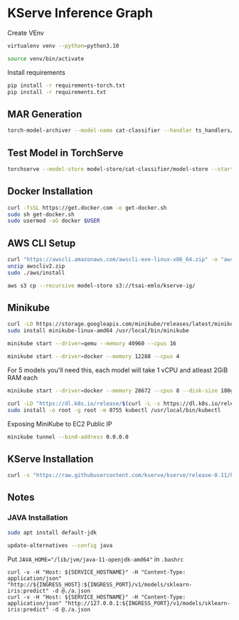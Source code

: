 # KServe Inference Graph

Create VEnv

```bash
virtualenv venv --python=python3.10
```

```bash
source venv/bin/activate
```

Install requirements

```bash
pip install -r requirements-torch.txt
pip install -r requirements.txt
```

## MAR Generation

```bash
torch-model-archiver --model-name cat-classifier --handler ts_handlers/hf-image-classification/hf_image_classification_handler.py --requirements-file ts_handlers/hf-image-classification/requirements.txt --extra-files models/cat-classifier/ --version 1.0
```

## Test Model in TorchServe

```bash
torchserve --model-store model-store/cat-classifier/model-store --start --models all --foreground
```

## Docker Installation

```bash
curl -fsSL https://get.docker.com -o get-docker.sh
sudo sh get-docker.sh
sudo usermod -aG docker $USER
```

## AWS CLI Setup


```bash
curl "https://awscli.amazonaws.com/awscli-exe-linux-x86_64.zip" -o "awscliv2.zip"
unzip awscliv2.zip
sudo ./aws/install
```

```bash
aws s3 cp --recursive model-store s3://tsai-emlo/kserve-ig/
```

## Minikube

```bash
curl -LO https://storage.googleapis.com/minikube/releases/latest/minikube-linux-amd64
sudo install minikube-linux-amd64 /usr/local/bin/minikube
```

```bash
minikube start --driver=qemu --memory 40960 --cpus 16
```

```bash
minikube start --driver=docker --memory 12288 --cpus 4
```

For 5 models you'll need this, each model will take 1 vCPU and atleast 2GiB RAM each

```bash
minikube start --driver=docker --memory 28672 --cpus 8 --disk-size 180g
```

```bash
curl -LO "https://dl.k8s.io/release/$(curl -L -s https://dl.k8s.io/release/stable.txt)/bin/linux/amd64/kubectl"
sudo install -o root -g root -m 0755 kubectl /usr/local/bin/kubectl
```

Exposing MiniKube to EC2 Public IP

```bash
minikube tunnel --bind-address 0.0.0.0
```


## KServe Installation

```bash
curl -s "https://raw.githubusercontent.com/kserve/kserve/release-0.11/hack/quick_install.sh" | bash
```

## Notes

### JAVA Installation

```bash
sudo apt install default-jdk
```

```bash
update-alternatives --config java
```

Put `JAVA_HOME="/lib/jvm/java-11-openjdk-amd64"` in `.bashrc`


```
curl -v -H "Host: ${SERVICE_HOSTNAME}" -H "Content-Type: application/json" "http://${INGRESS_HOST}:${INGRESS_PORT}/v1/models/sklearn-iris:predict" -d @./a.json
curl -v -H "Host: ${SERVICE_HOSTNAME}" -H "Content-Type: application/json" "http://127.0.0.1:${INGRESS_PORT}/v1/models/sklearn-iris:predict" -d @./a.json
```

